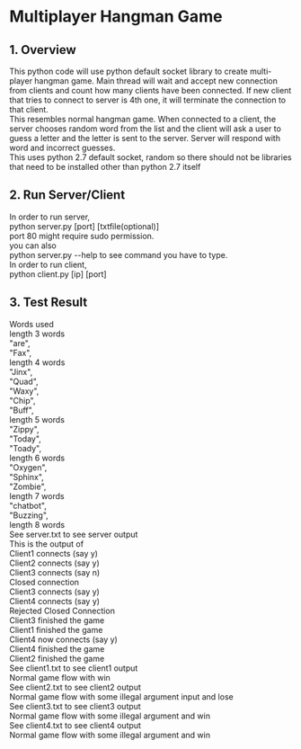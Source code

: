 # Multiplayer Hangman Game
## 1. Overview
This python code will use python default socket library to create multi-player hangman game. Main thread will wait and accept new connection from clients and count how many clients have been connected. If new client that tries to connect to server is 4th one, it will terminate the connection to that client. <br />
This resembles normal hangman game. When connected to a client, the server chooses random word from the list and the client will ask a user to guess a letter and the letter is sent to the server. Server will respond with word and incorrect guesses.<br />
This uses python 2.7 default socket, random so there should not be libraries that need to be installed other than python 2.7 itself
## 2. Run Server/Client
In order to run server,<br />
python server.py [port] [txtfile(optional)]<br />
port 80 might require sudo permission.<br />
you can also<br /> 
python server.py --help to see command you have to type.<br />
In order to run client,<br />
python client.py [ip] [port]<br />
## 3. Test Result
Words used<br />
length 3 words<br />
"are",<br />
"Fax",<br />
length 4 words<br />
"Jinx",<br />
"Quad",<br />
"Waxy",<br />
"Chip",<br />
"Buff",<br />
length 5 words<br />
"Zippy",<br />
"Today",<br />
"Toady",<br />
length 6 words<br />
"Oxygen",<br />
"Sphinx",<br />
"Zombie",<br />
length 7 words<br />
"chatbot",<br />
"Buzzing",<br />
length 8 words<br />
See server.txt to see server output<br />
This is the output of<br />
Client1 connects (say y)<br />
Client2 connects (say y)<br />
Client3 connects (say n)<br />
Closed connection<br />
Client3 connects (say y)<br />
Client4 connects (say y)<br />
Rejected Closed Connection<br />
Client3 finished the game<br />
Client1 finished the game<br />
Client4 now connects (say y)<br />
Client4 finished the game<br />
Client2 finished the game<br />
See client1.txt to see client1 output<br />
Normal game flow with win<br />
See client2.txt to see client2 output<br />
Normal game flow with some illegal argument input and lose<br />
See client3.txt to see client3 output<br />
Normal game flow with some illegal argument and win<br />
See client4.txt to see client4 output<br />
Normal game flow with some illegal argument and win<br />
